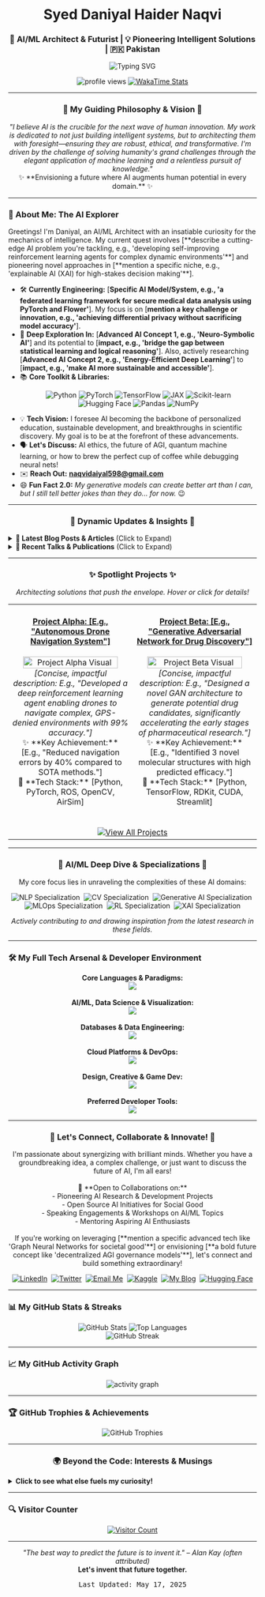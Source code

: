 <h1 align="center">Syed Daniyal Haider Naqvi</h1>
<h3 align="center">🌌 AI/ML Architect & Futurist | 💡 Pioneering Intelligent Solutions | 🇵🇰 Pakistan</h3>

<p align="center">
  </p>

<p align="center">
  <img src="https://readme-typing-svg.herokuapp.com?font=Fira+Code&size=22&duration=3500&pause=1000&color=00F7FF&center=true&vCenter=true&width=600&lines=Architecting+Next-Gen+AI+Models;Exploring+the+Frontiers+of+Deep+Learning;Innovating+with+Python+&+PyTorch;Transforming+Data+into+Intelligent+Action;Building+a+Smarter+Tomorrow+%F0%9F%AA%90;Always+Learning+%F0%9F%93%9A" alt="Typing SVG" />
</p>

<p align="center">
  <img src="https://komarev.com/ghpvc/?username=DaniyalSE&label=Profile%20Innovations%20Viewed&color=0e75b6&style=flat-square" alt="profile views" />
  <a href="https://wakatime.com/@DaniyalSE"> <img src="https://wakatime.com/badge/user/018f690f-85ff-4933-822f-150f10ab95f0/project/018f690f-8705-4248-8d1e-3862018c7c30.svg" alt="WakaTime Stats"> </a>
  </p>

---

### <p align="center">🚀 My Guiding Philosophy & Vision 🚀</p>
<p align="center">
  <em>"I believe AI is the crucible for the next wave of human innovation. My work is dedicated to not just building intelligent systems, but to architecting them with foresight—ensuring they are robust, ethical, and transformative. I'm driven by the challenge of solving humanity's grand challenges through the elegant application of machine learning and a relentless pursuit of knowledge."</em>
  <br/>
  ✨ **Envisioning a future where AI augments human potential in every domain.** ✨
</p>

---

### 🧠 About Me: The AI Explorer

<p align="left">
  Greetings! I'm Daniyal, an AI/ML Architect with an insatiable curiosity for the mechanics of intelligence. My current quest involves [**describe a cutting-edge AI problem you're tackling, e.g., 'developing self-improving reinforcement learning agents for complex dynamic environments'**] and pioneering novel approaches in [**mention a specific niche, e.g., 'explainable AI (XAI) for high-stakes decision making'**].
</p>

- 🛠️ **Currently Engineering:** [**Specific AI Model/System, e.g., 'a federated learning framework for secure medical data analysis using PyTorch and Flower'**]. My focus is on [**mention a key challenge or innovation, e.g., 'achieving differential privacy without sacrificing model accuracy'**].
- 🌌 **Deep Exploration In:** [**Advanced AI Concept 1, e.g., 'Neuro-Symbolic AI'**] and its potential to [**impact, e.g., 'bridge the gap between statistical learning and logical reasoning'**]. Also, actively researching [**Advanced AI Concept 2, e.g., 'Energy-Efficient Deep Learning'**] to [**impact, e.g., 'make AI more sustainable and accessible'**].
- 📚 **Core Toolkit & Libraries:**
  <p align="center">
    <img src="https://img.shields.io/badge/Python-3776AB?style=for-the-badge&logo=python&logoColor=white" alt="Python"/>
    <img src="https://img.shields.io/badge/PyTorch-EE4C2C?style=for-the-badge&logo=pytorch&logoColor=white" alt="PyTorch"/>
    <img src="https://img.shields.io/badge/TensorFlow-FF6F00?style=for-the-badge&logo=tensorflow&logoColor=white" alt="TensorFlow"/>
    <img src="https://img.shields.io/badge/JAX-0072B2?style=for-the-badge&logo=JAX&logoColor=white" alt="JAX"/> <img src="https://img.shields.io/badge/scikit--learn-F7931E?style=for-the-badge&logo=scikit-learn&logoColor=white" alt="Scikit-learn"/>
    <img src="https://img.shields.io/badge/Hugging_Face-FFD21E?style=for-the-badge&logo=huggingface&logoColor=black" alt="Hugging Face"/> <img src="https://img.shields.io/badge/Pandas-150458?style=for-the-badge&logo=pandas&logoColor=white" alt="Pandas"/>
    <img src="https://img.shields.io/badge/NumPy-013243?style=for-the-badge&logo=numpy&logoColor=white" alt="NumPy"/>
  </p>
- 💡 **Tech Vision:** I foresee AI becoming the backbone of personalized education, sustainable development, and breakthroughs in scientific discovery. My goal is to be at the forefront of these advancements.
- 🗣️ **Let's Discuss:** AI ethics, the future of AGI, quantum machine learning, or how to brew the perfect cup of coffee while debugging neural nets!
- ✉️ **Reach Out:** **naqvidaiyal598@gmail.com**
- 😄 **Fun Fact 2.0:** *My generative models can create better art than I can, but I still tell better jokes than they do... for now.* 😉

---

### <p align="center">📡 Dynamic Updates & Insights 📡</p>
<details>
  <summary><strong>📰 Latest Blog Posts & Articles</strong> (Click to Expand)</summary>
  <p align="center">
    <em>My latest thoughts and explorations in AI/ML. (Content dynamically updated by GitHub Actions)</em>
  </p>
  </details>

<details>
  <summary><strong>🎤 Recent Talks & Publications</strong> (Click to Expand)</summary>
  <p align="left">
    - 📄 **Paper:** "[Title of Your Recent Paper/Preprint]" - <em>[Conference/Journal/arXiv]</em>, [Year] - <a href="[LINK_TO_PAPER]">Read More</a>
    - 🎙️ **Talk:** "[Title of Your Recent Talk]" at <em>[Event Name]</em>, [Date] - <a href="[LINK_TO_SLIDES_OR_VIDEO]">View Slides/Recording</a>
    - <em>(Add more as needed)</em>
  </p>
</details>

---

### <p align="center">✨ Spotlight Projects ✨</p>
<p align="center"><i>Architecting solutions that push the envelope. Hover or click for details!</i></p>

<table width="100%">
  <tr>
    <td width="50%" valign="top">
      <h4 align="center"><a href="[LINK_TO_PROJECT_1_REPO_OR_DEMO]">Project Alpha: [E.g., "Autonomous Drone Navigation System"]</a></h4>
      <p align="center">
        <a href="[LINK_TO_PROJECT_1_REPO_OR_DEMO]">
          <img src="[LINK_TO_PROJECT_1_GIF_OR_SCREENSHOT_600x300.gif]" alt="Project Alpha Visual" width="90%"/>
        </a>
        <br/>
        <em>[Concise, impactful description: E.g., "Developed a deep reinforcement learning agent enabling drones to navigate complex, GPS-denied environments with 99% accuracy."]</em>
        <br/>
        ✨ **Key Achievement:** [E.g., "Reduced navigation errors by 40% compared to SOTA methods."]
        <br/>
        🔧 **Tech Stack:** [Python, PyTorch, ROS, OpenCV, AirSim]
        <br/>
        </p>
    </td>
    <td width="50%" valign="top">
      <h4 align="center"><a href="[LINK_TO_PROJECT_2_REPO_OR_DEMO]">Project Beta: [E.g., "Generative Adversarial Network for Drug Discovery"]</a></h4>
      <p align="center">
        <a href="[LINK_TO_PROJECT_2_REPO_OR_DEMO]">
          <img src="[LINK_TO_PROJECT_2_GIF_OR_SCREENSHOT_600x300.gif]" alt="Project Beta Visual" width="90%"/>
        </a>
        <br/>
        <em>[Concise, impactful description: E.g., "Designed a novel GAN architecture to generate potential drug candidates, significantly accelerating the early stages of pharmaceutical research."]</em>
        <br/>
        ✨ **Key Achievement:** [E.g., "Identified 3 novel molecular structures with high predicted efficacy."]
        <br/>
        🔧 **Tech Stack:** [Python, TensorFlow, RDKit, CUDA, Streamlit]
        <br/>
        </p>
    </td>
  </tr>
  <tr>
    <td colspan="2" align="center">
      <br/>
      <a href="https://github.com/[YourUsername]?tab=repositories" target="_blank">
        <img src="https://img.shields.io/badge/View%20All%20My%20Projects-24292e?style=for-the-badge&logo=github&logoColor=white" alt="View All Projects"/>
      </a>
    </td>
  </tr>
</table>

---

### <p align="center">🎯 AI/ML Deep Dive & Specializations 🎯</p>
<p align="center">My core focus lies in unraveling the complexities of these AI domains:</p>
<p align="center">
  <img src="https://img.shields.io/badge/Natural_Language_Processing_(NLP)-Transformer_Models_&_LLMs-007ACC?style=flat-square" alt="NLP Specialization"/>&nbsp;
  <img src="https://img.shields.io/badge/Computer_Vision_(CV)-Object_Detection_&_Segmentation-5C3EEB?style=flat-square" alt="CV Specialization"/>&nbsp;
  <img src="https://img.shields.io/badge/Generative_AI-Diffusion_Models_&_GANs-FF69B4?style=flat-square" alt="Generative AI Specialization"/>&nbsp;
  <img src="https://img.shields.io/badge/MLOps_&_Deployment-Scalable_AI_Pipelines-7FCDAE?style=flat-square" alt="MLOps Specialization"/>&nbsp;
  <img src="https://img.shields.io/badge/Reinforcement_Learning_(RL)-Autonomous_Agents-FFC300?style=flat-square" alt="RL Specialization"/>&nbsp;
  <img src="https://img.shields.io/badge/Explainable_AI_(XAI)-Interpretable_Models-4CAF50?style=flat-square" alt="XAI Specialization"/>
</p>
<p align="center"><em>Actively contributing to and drawing inspiration from the latest research in these fields.</em></p>

---

### 🛠️ My Full Tech Arsenal & Developer Environment
<p align="center">
  <strong>Core Languages & Paradigms:</strong><br/>
  <img src="https://skillicons.dev/icons?i=python,cpp,java,js,rust,go,linux,bash,docker,kubernetes" /><br/><br/> <strong>AI/ML, Data Science & Visualization:</strong><br/>
  <img src="https://skillicons.dev/icons?i=pytorch,tensorflow,scikitlearn,pandas,numpy,jupyter,r,matlab,opencv,huggingface,wandb,tensorboard,streamlit,plotly" /><br/><br/> <strong>Databases & Data Engineering:</strong><br/>
  <img src="https://skillicons.dev/icons?i=mysql,postgres,mongodb,redis,sqlite,elasticsearch,kafka,airflow,dbt" /><br/><br/> <strong>Cloud Platforms & DevOps:</strong><br/>
  <img src="https://skillicons.dev/icons?i=aws,gcp,azure,terraform,ansible,jenkins,git,githubactions" /><br/><br/> <strong>Design, Creative & Game Dev:</strong><br/>
  <img src="https://skillicons.dev/icons?i=figma,blender,illustrator,photoshop,unity,unreal" /> <br/><br/> <strong>Preferred Developer Tools:</strong><br/>
  <img src="https://skillicons.dev/icons?i=vscode,neovim,idea,webstorm,obsidian,postman" /> </p>

---

### <p align="center">🤝 Let's Connect, Collaborate & Innovate! 🤝</p>

<p align="center">
  I'm passionate about synergizing with brilliant minds. Whether you have a groundbreaking idea, a complex challenge, or just want to discuss the future of AI, I'm all ears!
  <br/><br/>
  🚀 **Open to Collaborations on:**
  <br/>- Pioneering AI Research & Development Projects
  <br/>- Open Source AI Initiatives for Social Good
  <br/>- Speaking Engagements & Workshops on AI/ML Topics
  <br/>- Mentoring Aspiring AI Enthusiasts
  <br/><br/>
  If you're working on leveraging [**mention a specific advanced tech like 'Graph Neural Networks for societal good'**] or envisioning [**a bold future concept like 'decentralized AGI governance models'**], let's connect and build something extraordinary!
</p>

<p align="center">
  <a href="https://linkedin.com/in/syeddaniyalnaqvi" target="_blank"><img src="https://img.shields.io/badge/LinkedIn-0077B5?style=for-the-badge&logo=linkedin&logoColor=white" alt="LinkedIn"/></a>&nbsp;
  <a href="https://twitter.com/naqvidaniyal598" target="_blank"><img src="https://img.shields.io/badge/Twitter-1DA1F2?style=for-the-badge&logo=twitter&logoColor=white" alt="Twitter"/></a>&nbsp;
  <a href="mailto:naqvidaiyal598@gmail.com"><img src="https://img.shields.io/badge/Email_Me-D14836?style=for-the-badge&logo=gmail&logoColor=white" alt="Email Me"/></a>&nbsp;
  <a href="[YOUR_KAGGLE_PROFILE_LINK]" target="_blank"><img src="https://img.shields.io/badge/Kaggle-20BEFF?style=for-the-badge&logo=kaggle&logoColor=white" alt="Kaggle"/></a>&nbsp;
  <a href="[YOUR_MEDIUM_OR_BLOG_LINK]" target="_blank"><img src="https://img.shields.io/badge/My_Blog-000000?style=for-the-badge&logo=medium&logoColor=white" alt="My Blog"/></a>&nbsp;
  <a href="https://huggingface.co/[YourHuggingFaceUsername]" target="_blank"><img src="https://img.shields.io/badge/🤗%20Hugging%20Face-FFD21E?style=for-the-badge&logo=huggingface&logoColor=black" alt="Hugging Face"/></a>
</p>

---
### 📊 My GitHub Stats & Streaks

<p align="center">
  <img src="https://github-readme-stats.vercel.app/api?username=DaniyalSE&show_icons=true&theme=tokyonight&hide_border=true&rank_icon=github&card_width=450" alt="GitHub Stats" />
  <img src="https://github-readme-stats.vercel.app/api/top-langs/?username=DaniyalSE&layout=compact&theme=tokyonight&hide_border=true&langs_count=10&card_width=450" alt="Top Languages" />
  <br/>
  <img src="https://streak-stats.demolab.com/?user=DaniyalSE&theme=tokyonight&hide_border=true&date_format=M%20j%5B%2C%20Y%5D" alt="GitHub Streak" />
  <br/>
  </p>

---

### 📈 My GitHub Activity Graph
<p align="center">
  <img src="https://github-readme-activity-graph.vercel.app/graph?username=DaniyalSE&theme=react-dark&hide_border=true&area=true&line=00F7FF&point=FFFFFF&bg_color=1A1B27" alt="activity graph" />
  </p>

---

### 🏆 GitHub Trophies & Achievements

<p align="center">
  <img src="https://github-profile-trophy.vercel.app/?username=DaniyalSE&theme=darkhub&row=2&column=5&no-frame=true&no-bg=true&margin-w=15&margin-h=15" alt="GitHub Trophies" />
  </p>

---

### <p align="center">🌍 Beyond the Code: Interests & Musings</p>
<details>
  <summary><strong>Click to see what else fuels my curiosity!</strong></summary>
  <p align="center">
    🧠 Reading up on [**Non-Tech Topic 1, e.g., 'Cognitive Psychology'**] & [**Non-Tech Topic 2, e.g., 'Stoic Philosophy'**].<br/>
    🔭 Exploring [**Hobby 1, e.g., 'Astrophotography'**] and attempting to master [**Hobby 2, e.g., 'the art of sourdough bread'**].<br/>
    🚀 Always dreaming about [**Aspirational Goal, e.g., 'contributing to a mission to Mars'**].<br/>
    🎶 Currently listening to a lot of [**Music Genre/Artist, e.g., 'Lofi Hip Hop while coding'**].
  </p>
</details>

---

### 🔍 Visitor Counter

<p align="center">
  <a href="https://visitcount.itsvg.in">
    <img src="https://visitcount.itsvg.in/api?id=DaniyalSE&icon=6&color=12&pretty=true" alt="Visitor Count" /> </a>
</p>

---

<p align="center">
  <i>"The best way to predict the future is to invent it." – Alan Kay (often attributed)</i>
  <br/>
  <b>Let's invent that future together.</b>
</p>
<p align="center">
  <samp>
    Last Updated: May 17, 2025 </samp>
</p>

